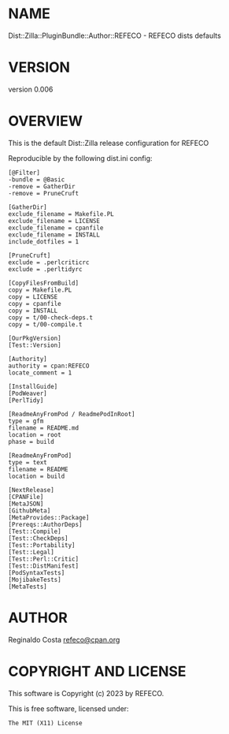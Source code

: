 # NAME

Dist::Zilla::PluginBundle::Author::REFECO - REFECO dists defaults

# VERSION

version 0.006

# OVERVIEW

This is the default Dist::Zilla release configuration for REFECO

Reproducible by the following dist.ini config:

```
[@Filter]
-bundle = @Basic
-remove = GatherDir
-remove = PruneCruft

[GatherDir]
exclude_filename = Makefile.PL
exclude_filename = LICENSE
exclude_filename = cpanfile
exclude_filename = INSTALL
include_dotfiles = 1

[PruneCruft]
exclude = .perlcriticrc
exclude = .perltidyrc

[CopyFilesFromBuild]
copy = Makefile.PL
copy = LICENSE
copy = cpanfile
copy = INSTALL
copy = t/00-check-deps.t
copy = t/00-compile.t

[OurPkgVersion]
[Test::Version]

[Authority]
authority = cpan:REFECO
locate_comment = 1

[InstallGuide]
[PodWeaver]
[PerlTidy]

[ReadmeAnyFromPod / ReadmePodInRoot]
type = gfm
filename = README.md
location = root
phase = build

[ReadmeAnyFromPod]
type = text
filename = README
location = build

[NextRelease]
[CPANFile]
[MetaJSON]
[GithubMeta]
[MetaProvides::Package]
[Prereqs::AuthorDeps]
[Test::Compile]
[Test::CheckDeps]
[Test::Portability]
[Test::Legal]
[Test::Perl::Critic]
[Test::DistManifest]
[PodSyntaxTests]
[MojibakeTests]
[MetaTests]
```

# AUTHOR

Reginaldo Costa <refeco@cpan.org>

# COPYRIGHT AND LICENSE

This software is Copyright (c) 2023 by REFECO.

This is free software, licensed under:

```
The MIT (X11) License
```
